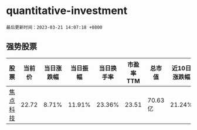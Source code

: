 # quantitative-investment

`最后更新时间：2023-03-21 14:07:18 +0800`

## 强势股票

|股票|当前价|当日涨跌幅|当日振幅|当日换手率|市盈率TTM|总市值|近10日涨跌幅|
|----|----|----|----|----|----|----|----|
|[焦点科技](https://xueqiu.com/S/SZ002315)|22.72|8.71%|11.91%|23.36%|23.51|70.63亿|21.24%|

